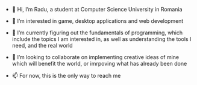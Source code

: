 - 👋 Hi, I’m Radu, a student at Computer Science University in Romania


- 👀 I’m interested in game, desktop applications and web development


- 🌱 I’m currently figuring out the fundamentals of programming, which include the topics I am interested in, as well as understanding the tools I need, and the real world


- 💞️ I’m looking to collaborate on implementing creative ideas of mine which will benefit the world, or imrpoving what has already been done


- 📫 For now, this is the only way to reach me

<!---
raducornea/raducornea is a ✨ special ✨ repository because its `README.md` (this file) appears on your GitHub profile.
You can click the Preview link to take a look at your changes.
--->
